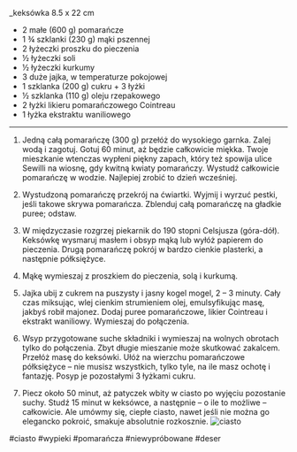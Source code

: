 _keksówka 8.5 x 22 cm  
- 2 małe (600 g) pomarańcze  
- 1 ¾ szklanki (230 g) mąki pszennej  
- 2 łyżeczki proszku do pieczenia  
- ½ łyżeczki soli  
- ½ łyżeczki kurkumy  
- 3 duże jajka, w temperaturze pokojowej  
- 1 szklanka (200 g) cukru + 3 łyżki  
- ½ szklanka (110 g) oleju rzepakowego  
- 2 łyżki likieru pomarańczowego Cointreau  
- 1 łyżka ekstraktu waniliowego
- ---

1. Jedną całą pomarańczę (300 g) przełóż do wysokiego garnka. Zalej wodą i zagotuj. Gotuj 60 minut, aż będzie całkowicie miękka. Twoje mieszkanie wtenczas wypłeni piękny zapach, który też spowija ulice Sewilli na wiosnę, gdy kwitną kwiaty pomarańczy. Wystudź całkowicie pomarańczę w wodzie. Najlepiej zrobić to dzień wcześniej.

2. Wystudzoną pomarańczę przekrój na ćwiartki. Wyjmij i wyrzuć pestki, jeśli takowe skrywa pomarańcza. Zblenduj całą pomarańczę na gładkie puree; odstaw.

3. W międzyczasie rozgrzej piekarnik do 190 stopni Celsjusza (góra-dół). Keksówkę wysmaruj masłem i obsyp mąką lub wyłóż papierem do pieczenia. Drugą pomarańczę pokrój w bardzo cienkie plasterki, a następnie półksiężyce.

4. Mąkę wymieszaj z proszkiem do pieczenia, solą i kurkumą.

5. Jajka ubij z cukrem na puszysty i jasny kogel mogel, 2 – 3 minuty. Cały czas miksując, wlej cienkim strumieniem olej, emulsyfikując masę, jakbyś robił majonez. Dodaj puree pomarańczowe, likier Cointreau i ekstrakt waniliowy. Wymieszaj do połączenia.

6. Wsyp przygotowane suche składniki i wymieszaj na wolnych obrotach tylko do połączenia. Zbyt długie mieszanie może skutkować zakalcem. Przełóż masę do keksówki. Ułóż na wierzchu pomarańczowe półksiężyce – nie musisz wszystkich, tylko tyle, na ile masz ochotę i fantazję. Posyp je pozostałymi 3 łyżkami cukru.

7. Piecz około 50 minut, aż patyczek wbity w ciasto po wyjęciu pozostanie suchy. Studź 15 minut w keksówce, a następnie – o ile to możliwe – całkowicie. Ale umówmy się, ciepłe ciasto, nawet jeśli nie można go elegancko pokroić, smakuje absolutnie rozkosznie.
![ciasto](https://www.rozkoszny.pl/wp-content/uploads/2022/01/DSC06196-Duzy.jpg.webp)

#ciasto #wypieki #pomarańcza #niewypróbowane #deser 